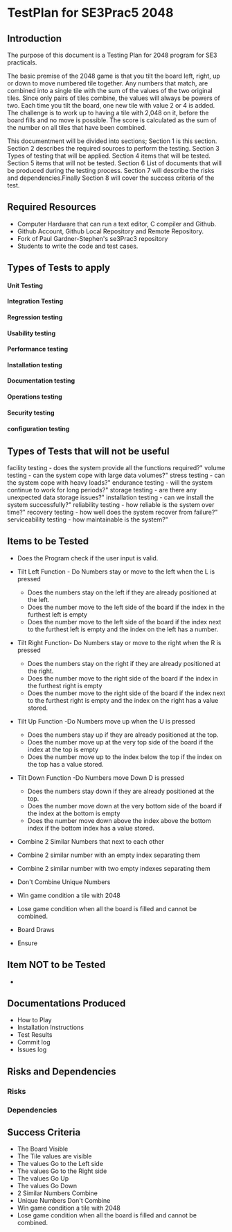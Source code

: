 TestPlan for SE3Prac5 2048
============================================

Introduction
---------------

The purpose of this document is a Testing Plan for 2048 program for SE3 practicals.

The basic premise of the 2048 game is that you tilt the board left, right, up or down to move numbered tile together.  Any numbers that match, are combined into a single tile with the sum of the values of the two original tiles.  Since only pairs of tiles combine, the values will always be powers of two.  Each time you tilt the board, one new tile with value 2 or 4 is added.  The challenge is to work up to having a tile with 2,048 on it, before the board fills and no move is possible.  The score is calculated as the sum of the number on all tiles that have been combined.  


This documentment will be divided into sections; Section 1 is this section. Section 2 describes the required sources to perform the testing. Section 3 Types of testing that will be applied. Section 4 items that will be tested. Section 5  items that will not be tested. Section 6 List of documents that will be produced during the testing process. Section 7 will describe the risks and dependencies.Finally Section 8 will cover the success criteria of the test.  

Required Resources
---------------------

* Computer Hardware that can run a  text editor, C compiler and Github.
* Github Account, Github Local Repository and Remote Repository.
* Fork of Paul Gardner-Stephen's se3Prac3 repository
* Students to write the code and test cases.


Types of Tests to apply
---------------------------

#### Unit Testing
#### Integration Testing
#### Regression testing
#### Usability testing 
#### Performance testing
#### Installation testing
#### Documentation testing 
#### Operations testing 
#### Security testing 
#### conﬁguration testing 



Types of Tests that will not be useful
--------------------------------------

facility testing - does the system provide all the functions required?"
volume testing - can the system cope with large data volumes?"
stress testing - can the system cope with heavy loads?"
endurance testing - will the system continue to work for long periods?"
storage testing - are there any unexpected data storage issues?"
installation testing - can we install the system successfully?"
reliability testing - how reliable is the system over time?"
recovery testing - how well does the system recover from failure?"
serviceability testing - how maintainable is the system?"


Items to be Tested
---------------------------------
* Does the Program check if the user input is valid.
* Tilt Left Function - Do Numbers stay or move to the left when the L is pressed 
  - Does the numbers stay on the left if they are already positioned at the left.
  - Does the number move to the left side of the board if the index in the furthest left is empty 
  - Does the number move to the left side of the board if the index next to the furthest left is empty and the index on the left has a number. 
   
* Tilt Right Function-  Do Numbers stay or move to the right when the R is pressed 
  - Does the numbers stay on the right if they are already positioned at the right.
  - Does the number move to the right side of the board if the index in the furthest right is empty 
  - Does the number move to the right side of the board if the index next to the furthest right is empty and the index on the right has a value stored. 
  
* Tilt Up Function -Do Numbers move up when the U is pressed 
  - Does the numbers stay up if they are already positioned at the top.
  - Does the number move up at the very top side of the board if the index at the top is empty 
  - Does the number move up to the index below the top if the index on the top has a value stored. 

* Tilt Down Function -Do Numbers move Down  D is pressed 
  - Does the numbers stay down if they are already positioned at the top.
  - Does the number move down at the very bottom side of the board if the index at the bottom is empty 
  - Does the number move down above the index above the bottom index if the bottom index has a value stored.

* Combine 2 Similar Numbers that next to each other
* Combine 2 similar number  with an empty index separating them
* Combine 2 similar number  with two empty indexes separating them

* Don't Combine Unique Numbers 
* Win game condition a tile with 2048
* Lose game condition when all the board is filled and cannot be combined.
* Board Draws
* Ensure


Item NOT to be Tested
---------------------------
* 


Documentations Produced
--------------------------
* How to Play
* Installation Instructions
* Test Results
* Commit log
* Issues log

Risks and Dependencies
--------------------------
### Risks 
### Dependencies

Success Criteria
--------------------------

* The Board Visible 
* The Tile values are visible
* The values Go to the Left side
* The values Go to the Right side
* The values Go Up
* The values Go Down
* 2 Similar Numbers Combine 
* Unique Numbers Don't Combine
* Win game condition a tile with 2048
* Lose game condition when all the board is filled and cannot be combined.
